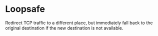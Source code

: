 # Loopsafe

Redirect TCP traffic to a different place, but immediately fall back to the original destination if the new destination is not available.